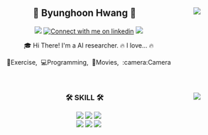 <div align="center">
  
  <img align="right" src="http://mazassumnida.wtf/api/v2/generate_badge?boj=firstdeep"/>
  
## 👋 Byunghoon Hwang 👋 
  <a href="mailto:david.hwang@khu.ac.kr"><img src="https://img.shields.io/badge/Gmail-d14836?style=flat-square&logo=Gmail&logoColor=white&link=david.hwang@khu.ac.kr"/></a>
  <a href="https://www.linkedin.com/in/byunghoonhwang#gh-light-mode-only"><img src="https://img.shields.io/badge/LinkedIn-3572A5?style=flat-square&logo=linkedin&logoColor=white#gh-light-mode-only" alt="Connect with me on linkedin"></a>
  <a href="www.google.com"><img src="https://img.shields.io/badge/-TechBlog-20C997?style=flat-square&logo=Velog&logoColor=white&"/></a> 
  
  🎓 Hi There! I'm a AI researcher.
          🔥 I love... 🔥
<p>💪Exercise,&nbsp;&nbsp;💻Programming,&nbsp;&nbsp;🎥Movies,&nbsp;&nbsp;:camera:Camera</p>
  

  <br>
 
</div>


<div align="center">
  
  <img align="right" src="https://github-readme-stats-git-masterrstaa-rickstaa.vercel.app/api/top-langs/?username=firstdeep&layout=compact&hide=javascript,css,scss&theme=dracula&langs_count=6"/>
  
  ### 🛠 SKILL 🛠
   <img src="https://img.shields.io/badge/Python-DB3552?style=flat-square&logo=Python&logoColor=white"/>
  <img src="https://img.shields.io/badge/C++-00599C?style=flat-square&logo=C%2B%2B&logoColor=white"/>
  <img src="https://img.shields.io/badge/Firebase-FFCA28?style=flat-square&logo=Firebase&logoColor=white"/>
  <!--<img src="https://img.shields.io/badge/GitHub-092E20?style=flat-square&logo=GitHub&logoColor=white"/>-->
  <br>
   <img src="https://img.shields.io/badge/Amazon AWS-232F3E?style=flat-square&logo=Amazon AWS&logoColor=white"/> 
  <img src="https://img.shields.io/badge/Ubuntu-E95420?style=flat-square&logo=Ubuntu&logoColor=white"/> 
  <img src="https://img.shields.io/badge/Docker-2496ED?style=flat-square&logo=Docker&logoColor=white"/> 
  
 
</div>
